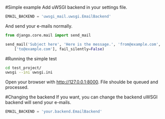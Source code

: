 #Simple example
Add uWSGI backend in your settings file.

```python
EMAIL_BACKEND = 'uwsgi_mail.uwsgi.EmailBackend'
```

And send your e-mails normally.

```python
from django.core.mail import send_mail

send_mail('Subject here', 'Here is the message.', 'from@example.com',
    ['to@example.com'], fail_silently=False)
```

#Running the simple test

```bash
cd test_project/
uwsgi --ini uwsgi.ini
```

Open your browser with http://127.0.0.1:8000. File shoulde be queued and processed.

#Changing the backend
If you want, you can change the backend uWSGI backend will send your e-mails.

```python
EMAIL_BACKEND = 'your.backend.EmailBackend'
```